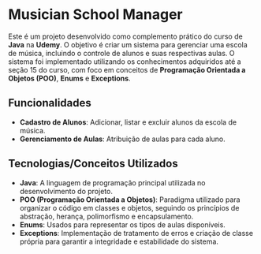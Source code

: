 # Musician School Manager

Este é um projeto desenvolvido como complemento prático do curso de **Java** na **Udemy**. O objetivo é criar um sistema para gerenciar uma escola de música, incluindo o controle de alunos e suas respectivas aulas. O sistema foi implementado utilizando os conhecimentos adquiridos até a seção 15 do curso, com foco em conceitos de **Programação Orientada a Objetos (POO)**, **Enums** e **Exceptions**.

## Funcionalidades

- **Cadastro de Alunos**: Adicionar, listar e excluir alunos da escola de música.
- **Gerenciamento de Aulas**: Atribuição de aulas para cada aluno.
  
## Tecnologias/Conceitos Utilizados

- **Java**: A linguagem de programação principal utilizada no desenvolvimento do projeto.
- **POO (Programação Orientada a Objetos)**: Paradigma utilizado para organizar o código em classes e objetos, seguindo os princípios de abstração, herança, polimorfismo e encapsulamento.
- **Enums**: Usados para representar os tipos de aulas disponíveis.
- **Exceptions**: Implementação de tratamento de erros e criação de classe própria para garantir a integridade e estabilidade do sistema.
